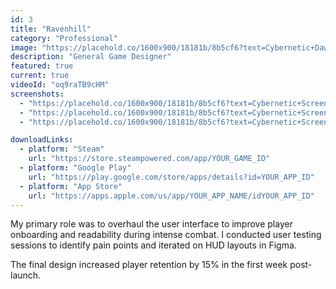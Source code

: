 ```yaml
---
id: 3
title: "Ravenhill"
category: "Professional"
image: "https://placehold.co/1600x900/18181b/8b5cf6?text=Cybernetic+Dawn"
description: "General Game Designer"
featured: true
current: true
videoId: "oq9raTB9cHM"
screenshots:
  - "https://placehold.co/1600x900/18181b/8b5cf6?text=Cybernetic+Screenshot+1"
  - "https://placehold.co/1600x900/18181b/8b5cf6?text=Cybernetic+Screenshot+2"
  - "https://placehold.co/1600x900/18181b/8b5cf6?text=Cybernetic+Screenshot+3"

downloadLinks:
  - platform: "Steam"
    url: "https://store.steampowered.com/app/YOUR_GAME_ID"
  - platform: "Google Play"
    url: "https://play.google.com/store/apps/details?id=YOUR_APP_ID"
  - platform: "App Store"
    url: "https://apps.apple.com/us/app/YOUR_APP_NAME/idYOUR_APP_ID"
---
```


My primary role was to overhaul the user interface to improve player onboarding and readability during intense combat. I conducted user testing sessions to identify pain points and iterated on HUD layouts in Figma.

The final design increased player retention by 15% in the first week post-launch.